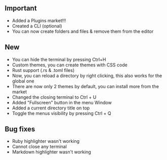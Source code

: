 ## Important

- Added a Plugins market!!!
- Created a CLI (optional)
- You can now create folders and files & remove them from the editor

## New

- You can hide the terminal by pressing Ctrl+H
- Custom themes, you can create themes with CSS code 
- Rust support (.rs & .toml files)
- Now, you can reload a directory by right clicking, this also works for the global one
- There are now only 2 themes by default, you can install more from the market
- Changed the closing terminal to Ctrl + U
- Added "Fullscreen" button in the menu Window
- Added a current directory title on top
- Toggle the menus visibility by pressing Ctrl + Q

## Bug fixes

- Ruby highlighter wasn't working
- Cannot close any terminal
- Markdown highlighter wasn't working










